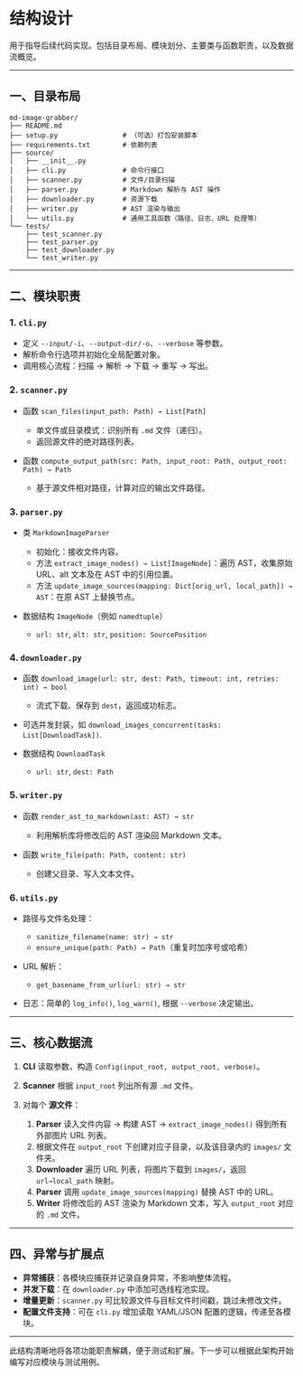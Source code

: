 # 结构设计

用于指导后续代码实现。包括目录布局、模块划分、主要类与函数职责，以及数据流概览。

---

## 一、目录布局

```text
md-image-grabber/
├── README.md
├── setup.py                # （可选）打包安装脚本
├── requirements.txt        # 依赖列表
├── source/
│   ├── __init__.py
│   ├── cli.py              # 命令行接口
│   ├── scanner.py          # 文件/目录扫描
│   ├── parser.py           # Markdown 解析与 AST 操作
│   ├── downloader.py       # 资源下载
│   ├── writer.py           # AST 渲染与输出
│   └── utils.py            # 通用工具函数（路径、日志、URL 处理等）
└── tests/
    ├── test_scanner.py
    ├── test_parser.py
    ├── test_downloader.py
    └── test_writer.py
```

---

## 二、模块职责

### 1. `cli.py`

* 定义 `--input/-i`、`--output-dir/-o`、`--verbose` 等参数。
* 解析命令行选项并初始化全局配置对象。
* 调用核心流程：扫描 → 解析 → 下载 → 重写 → 写出。

### 2. `scanner.py`

* 函数 `scan_files(input_path: Path) → List[Path]`

  * 单文件或目录模式：识别所有 `.md` 文件（递归）。
  * 返回源文件的绝对路径列表。

* 函数 `compute_output_path(src: Path, input_root: Path, output_root: Path) → Path`

  * 基于源文件相对路径，计算对应的输出文件路径。

### 3. `parser.py`

* 类 `MarkdownImageParser`

  * 初始化：接收文件内容。
  * 方法 `extract_image_nodes() → List[ImageNode]`：遍历 AST，收集原始 URL、alt 文本及在 AST 中的引用位置。
  * 方法 `update_image_sources(mapping: Dict[orig_url, local_path]) → AST`：在原 AST 上替换节点。

* 数据结构 `ImageNode`（例如 `namedtuple`）

  * `url: str`, `alt: str`, `position: SourcePosition`

### 4. `downloader.py`

* 函数 `download_image(url: str, dest: Path, timeout: int, retries: int) → bool`

  * 流式下载、保存到 `dest`，返回成功标志。

* 可选并发封装，如 `download_images_concurrent(tasks: List[DownloadTask])`.

* 数据结构 `DownloadTask`

  * `url: str`, `dest: Path`

### 5. `writer.py`

* 函数 `render_ast_to_markdown(ast: AST) → str`

  * 利用解析库将修改后的 AST 渲染回 Markdown 文本。
* 函数 `write_file(path: Path, content: str)`

  * 创建父目录、写入文本文件。

### 6. `utils.py`

* 路径与文件名处理：

  * `sanitize_filename(name: str) → str`
  * `ensure_unique(path: Path) → Path`（重复时加序号或哈希）
* URL 解析：

  * `get_basename_from_url(url: str) → str`
* 日志：简单的 `log_info()`, `log_warn()`, 根据 `--verbose` 决定输出。

---

## 三、核心数据流

1. **CLI** 读取参数，构造 `Config(input_root, output_root, verbose)`。
2. **Scanner** 根据 `input_root` 列出所有源 `.md` 文件。
3. 对每个 **源文件**：

   1. **Parser** 读入文件内容 → 构建 AST → `extract_image_nodes()` 得到所有外部图片 URL 列表。
   2. 根据文件在 `output_root` 下创建对应子目录，以及该目录内的 `images/` 文件夹。
   3. **Downloader** 遍历 URL 列表，将图片下载到 `images/`，返回 `url→local_path` 映射。
   4. **Parser** 调用 `update_image_sources(mapping)` 替换 AST 中的 URL。
   5. **Writer** 将修改后的 AST 渲染为 Markdown 文本，写入 `output_root` 对应的 `.md` 文件。

---

## 四、异常与扩展点

* **异常捕获**：各模块应捕获并记录自身异常，不影响整体流程。
* **并发下载**：在 `downloader.py` 中添加可选线程池实现。
* **增量更新**：`scanner.py` 可比较源文件与目标文件时间戳，跳过未修改文件。
* **配置文件支持**：可在 `cli.py` 增加读取 YAML/JSON 配置的逻辑，传递至各模块。

---

此结构清晰地将各项功能职责解耦，便于测试和扩展。下一步可以根据此架构开始编写对应模块与测试用例。
